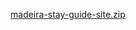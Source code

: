 [madeira-stay-guide-site.zip](https://github.com/user-attachments/files/21703338/madeira-stay-guide-site.zip)
